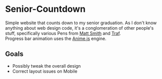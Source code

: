 # Senior-Countdown

Simple website that counts down to my senior graduation. As I don't know anything about web design code, it's a conglomeration of other people's stuff, specifically various Pens from [Matt Smith](https://codepen.io/AllThingsSmitty/pens/public) and [Traf](https://codepen.io/traf).<br>
Progress bar animation uses the [Anime.js](https://animejs.com/) engine.

## Goals
- Possibly tweak the overall design
- Correct layout issues on Mobile 
